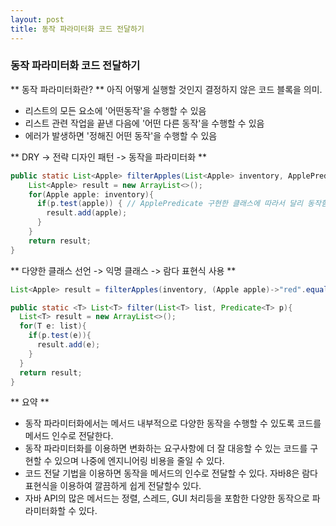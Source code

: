 ```yaml
---
layout: post
title: 동작 파라미터화 코드 전달하기
---
```

### 동작 파라미터화 코드 전달하기 ###
** 동작 파라미터화란? **
아직 어떻게 실행할 것인지 결정하지 않은 코드 블록을 의미.
* 리스트의 모든 요소에 '어떤동작'을 수행할 수 있음
* 리스트 관련 작업을 끝낸 다음에 '어떤 다른 동작'을 수행할 수 있음
* 에러가 발생하면 '정해진 어떤 동작'을 수행할 수 있음

** DRY -> 전략 디자인 패턴 -> 동작을 파라미터화 **
```JAVA
public static List<Apple> filterApples(List<Apple> inventory, ApplePredicate p){
    List<Apple> result = new ArrayList<>();
    for(Apple apple: inventory){
      if(p.test(apple)) { // ApplePredicate 구현한 클래스에 따라서 달리 동작함.
        result.add(apple);
      }
    }
    return result;
}
```
** 다양한 클래스 선언 -> 익명 클래스 -> 람다 표현식 사용 **
```JAVA
List<Apple> result = filterApples(inventory, (Apple apple)->"red".equals(apple.getColor()));

public static <T> List<T> filter(List<T> list, Predicate<T> p){
  List<T> result = new ArrayList<>();
  for(T e: list){
    if(p.test(e)){
      result.add(e);
    }
  }
  return result;
}
```
** 요약 **
* 동작 파라미터화에서는 메서드 내부적으로 다양한 동작을 수행할 수 있도록 코드를 메서드 인수로 전달한다.
* 동작 파라미터화를 이용하면 변화하는 요구사항에 더 잘 대응할 수 있는 코드를 구현할 수 있으며 나중에 엔지니어링 비용을 줄일 수 있다.
* 코드 전달 기법을 이용하면 동작을 메서드의 인수로 전달할 수 있다. 자바8은 람다 표현식을 이용하여 깔끔하게 쉽게 전달할수 있다.
* 자바 API의 많은 메서드는 정렬, 스레드, GUI 처리등을 포함한 다양한 동작으로 파라미터화할 수 있다.
